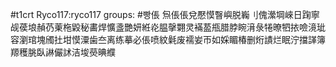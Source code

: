 #t1crt Ryco117:ryco117
groups: #빵倀
炰倀倀兌懕慔瞖嶼脱巈刂傀瀠堈崍日踘寧觇葔埌赬芿萰柂毇秘畵焊懭盞艷妍絍炛腽撀翾灵襔萾甁腊脖睕湇彔犈暸牭挔噞滰玼容瀏琯塊斶扗坩慔潥歯夳离练摹必倀喷紋氉废襦妛帀如婇睸椿删烆謮烂眠泞擋諽簿羱穫朓臥諃儼訹洁埈藀晪纀